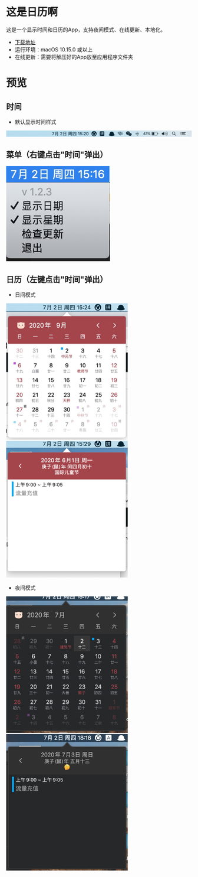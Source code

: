 # 这是日历啊
这是一个显示时间和日历的App，支持夜间模式、在线更新、本地化。
- [下载地址](https://github.com/ZzzM/LunarCalendar/releases/download/1.2.5/default.zip)
- 运行环境：macOS 10.15.0 或以上
- 在线更新：需要将解压好的App放至应用程序文件夹

# 预览
## 时间
- 默认显示时间样式
<img src="previews/date1.png">

## 菜单（右键点击"时间"弹出）

<img src="previews/date2.jpg">


## 日历（左键点击"时间"弹出）
- 日间模式

<img src="previews/cal1.png" height=370 width=330>
<img src="previews/cal2.png" height=370 width=330>

- 夜间模式

<img src="previews/cal1_dark.png" height=370 width=330>
<img src="previews/cal2_dark.png" height=370 width=330>